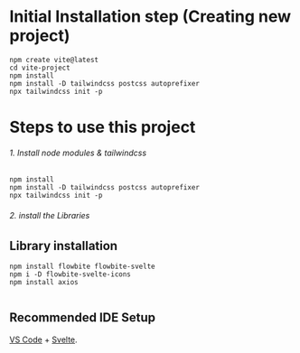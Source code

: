 # Initial Installation step (Creating new project)
```
npm create vite@latest
cd vite-project
npm install
npm install -D tailwindcss postcss autoprefixer
npx tailwindcss init -p

```
# Steps to use this project

###### 1. Install node modules & tailwindcss

```
npm install
npm install -D tailwindcss postcss autoprefixer
npx tailwindcss init -p

```
###### 2. install the Libraries


## Library installation

```
npm install flowbite flowbite-svelte
npm i -D flowbite-svelte-icons
npm install axios


```

## Recommended IDE Setup

[VS Code](https://code.visualstudio.com/) + [Svelte](https://marketplace.visualstudio.com/items?itemName=svelte.svelte-vscode).

